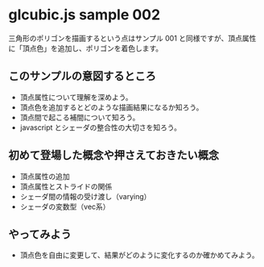 # glcubic.js sample 002

三角形のポリゴンを描画するという点はサンプル 001 と同様ですが、頂点属性に「頂点色」を追加し、ポリゴンを着色します。

## このサンプルの意図するところ

* 頂点属性について理解を深めよう。
* 頂点色を追加するとどのような描画結果になるか知ろう。
* 頂点間で起こる補間について知ろう。
* javascript とシェーダの整合性の大切さを知ろう。

## 初めて登場した概念や押さえておきたい概念

* 頂点属性の追加
* 頂点属性とストライドの関係
* シェーダ間の情報の受け渡し（varying）
* シェーダの変数型（vec系）

## やってみよう

* 頂点色を自由に変更して、結果がどのように変化するのか確かめてみよう。


